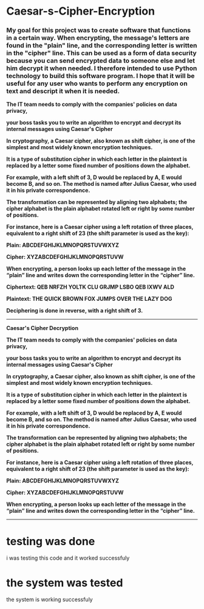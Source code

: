 # Caesar-s-Cipher-Encryption

### My goal for this project was to create software that functions in a certain way. When encrypting, the message's letters are found in the "plain" line, and the corresponding letter is written in the "cipher" line. This can be used as a form of data security because you can send encrypted data to someone else and let him decrypt it when needed. I therefore intended to use Python technology to build this software program. I hope that it will be useful for any user who wants to perform any encryption on text and descript it when it is needed.


**The IT team needs to comply with the companies' policies on data privacy,** 

**your boss tasks you to write an algorithm to encrypt and decrypt its internal messages using Caesar's Cipher**

**In cryptography, a Caesar cipher, also known as shift cipher, is one of the simplest and most widely known encryption techniques.**

**It is a type of substitution cipher in which each letter in the plaintext is replaced by a letter some fixed number of positions down the alphabet.**

**For example, with a left shift of 3, D would be replaced by A, E would become B, and so on. The method is named after Julius Caesar, who used it in his private correspondence.**

**The transformation can be represented by aligning two alphabets; the cipher alphabet is the plain alphabet rotated left or right by some number of positions.**

**For instance, here is a Caesar cipher using a left rotation of three places, equivalent to a right shift of 23 (the shift parameter is used as the key):**

**Plain:  ABCDEFGHIJKLMNOPQRSTUVWXYZ**

**Cipher: XYZABCDEFGHIJKLMNOPQRSTUVW**

**When encrypting, a person looks up each letter of the message in the “plain” line and writes down the corresponding letter in the “cipher” line.**



**Ciphertext: QEB NRFZH YOLTK CLU GRJMP LSBO QEB IXWV ALD**

**Plaintext:  THE QUICK BROWN FOX JUMPS OVER THE LAZY DOG**

**Deciphering is done in reverse, with a right shift of 3.**


------------------


**Caesar's Cipher Decryption**

**The IT team needs to comply with the companies' policies on data privacy,** 

**your boss tasks you to write an algorithm to encrypt and decrypt its internal messages using Caesar's Cipher**

**In cryptography, a Caesar cipher, also known as shift cipher, is one of the simplest and most widely known encryption techniques.**

**It is a type of substitution cipher in which each letter in the plaintext is replaced by a letter some fixed number of positions down the alphabet.**

**For example, with a left shift of 3, D would be replaced by A, E would become B, and so on. The method is named after Julius Caesar, who used it in his private correspondence.**

**The transformation can be represented by aligning two alphabets; the cipher alphabet is the plain alphabet rotated left or right by some number of positions.** 

**For instance, here is a Caesar cipher using a left rotation of three places, equivalent to a right shift of 23 (the shift parameter is used as the key):**

**Plain:  ABCDEFGHIJKLMNOPQRSTUVWXYZ**

**Cipher: XYZABCDEFGHIJKLMNOPQRSTUVW**

**When encrypting, a person looks up each letter of the message in the “plain” line and writes down the corresponding letter in the “cipher” line.**


------------------


# testing was done
i was testing this code and it worked successfuly

# the system was tested
the system is working successfuly
